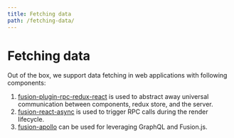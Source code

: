 ```yaml
---
title: Fetching data
path: /fetching-data/
---
```


# Fetching data

Out of the box, we support data fetching in web applications with following components:

1. [fusion-plugin-rpc-redux-react](/api/fusion-plugin-rpc-redux-react) is used to abstract away universal communication between components, redux store, and the server.
2. [fusion-react-async](/api/fusion-react-async) is used to trigger RPC calls during the render lifecycle.
3. [fusion-apollo](/api/fusion-apollo) can be used for leveraging GraphQL and Fusion.js.
